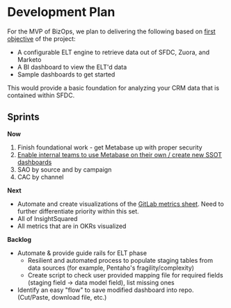 # Development Plan

For the MVP of BizOps, we plan to delivering the following based on [first objective](../#objectives) of the project:

* A configurable ELT engine to retrieve data out of SFDC, Zuora, and Marketo
* A BI dashboard to view the ELT'd data
* Sample dashboards to get started

This would provide a basic foundation for analyzing your CRM data that is contained within SFDC.

## Sprints

**Now**

1. Finish foundational work - get Metabase up with proper security
1. [Enable internal teams to use Metabase on their own / create new SSOT dashboards](https://docs.google.com/presentation/d/e/2PACX-1vTPuXqackF1kHW-GqsDmZAxuof0IbQNQrzg9IyKPYs5Utkzae4bOeOCoLNbJ6gZ2Rj4YCDjzImTmcDV/pub?start=false&loop=false&delayms=3000&slide=id.g329fdfcfcc_0_58)
1. SAO by source and by campaign
1. CAC by channel

**Next**

* Automate and create visualizations of the [GitLab metrics sheet](https://docs.google.com/spreadsheets/d/1-HjIWMwJZ9nUxc9XKXIIps3pgR_9VyocpG7YN0dCVZ4/edit#gid=692213658). Need to further differentiate priority within this set.
* All of InsightSquared
* All metrics that are in OKRs visualized

**Backlog**

* Automate & provide guide rails for ELT phase
  * Resilient and automated process to populate staging tables from data sources (for example, Pentaho's fragility/complexity)
  * Create script to check user provided mapping file for required fields (staging field -> data model field), list missing ones
* Identify an easy "flow" to save modified dashboard into repo. (Cut/Paste, download file, etc.)
